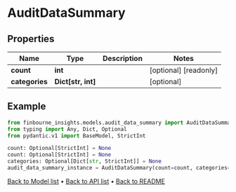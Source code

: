 # AuditDataSummary

## Properties
Name | Type | Description | Notes
------------ | ------------- | ------------- | -------------
**count** | **int** |  | [optional] [readonly] 
**categories** | **Dict[str, int]** |  | [optional] 
## Example

```python
from finbourne_insights.models.audit_data_summary import AuditDataSummary
from typing import Any, Dict, Optional
from pydantic.v1 import BaseModel, StrictInt

count: Optional[StrictInt] = None
count: Optional[StrictInt] = None
categories: Optional[Dict[str, StrictInt]] = None
audit_data_summary_instance = AuditDataSummary(count=count, categories=categories)

```

[Back to Model list](../README.md#documentation-for-models) &#8226; [Back to API list](../README.md#documentation-for-api-endpoints) &#8226; [Back to README](../README.md)

